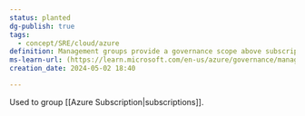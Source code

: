 ```yaml
---
status: planted
dg-publish: true
tags:
  - concept/SRE/cloud/azure
definition: Management groups provide a governance scope above subscriptions.
ms-learn-url: (https://learn.microsoft.com/en-us/azure/governance/management-groups/overview)
creation_date: 2024-05-02 18:40

---
```

Used to group [[Azure Subscription|subscriptions]].



